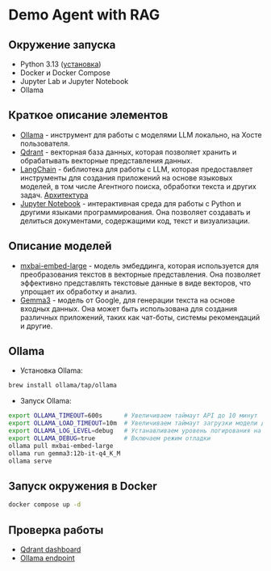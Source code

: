 # Demo Agent with RAG

## Окружение запуска

* Python 3.13 ([установка](python.md))
* Docker и Docker Compose
* Jupyter Lab и Jupyter Notebook
* Ollama

## Краткое описание элементов

* [Ollama](https://ollama.com/) - инструмент для работы с моделями LLM локально, на Хосте пользователя.
* [Qdrant](https://qdrant.tech/) - векторная база данных, которая позволяет хранить и обрабатывать векторные представления данных.
* [LangChain](https://python.langchain.com/docs/introduction/) - библиотека для работы с LLM, которая предоставляет инструменты для создания приложений на основе языковых моделей, в том числе Агентного поиска, обработки текста и других задач. [Архитектура](https://github.com/langchain-ai/rag-from-scratch)
* [Jupyter Notebook](https://jupyter.org/) - интерактивная среда для работы с Python и другими языками программирования. Она позволяет создавать и делиться документами, содержащими код, текст и визуализации.

## Описание моделей

* [mxbai-embed-large](https://huggingface.co/mixedbread-ai/mxbai-embed-large-v1) - модель эмбеддинга, которая используется для преобразования текстов в векторные представления. Она позволяет эффективно представлять текстовые данные в виде векторов, что упрощает их обработку и анализ.
* [Gemma3](https://huggingface.co/google/gemma-3-12b-it) - модель от Google, для генерации текста на основе входных данных. Она может быть использована для создания различных приложений, таких как чат-боты, системы рекомендаций и другие.

## Ollama

- Установка Ollama:

```bash
brew install ollama/tap/ollama
```

- Запуск Ollama:

```bash
export OLLAMA_TIMEOUT=600s      # Увеличиваем таймаут API до 10 минут
export OLLAMA_LOAD_TIMEOUT=10m  # Увеличиваем таймаут загрузки модели до 10 минут
export OLLAMA_LOG_LEVEL=debug   # Устанавливаем уровень логирования на debug, если необходимо.
export OLLAMA_DEBUG=true        # Включаем режим отладки
ollama pull mxbai-embed-large
ollama run gemma3:12b-it-q4_K_M
ollama serve
```

## Запуск окружения в Docker

```bash
docker compose up -d 
```

## Проверка работы

- [Qdrant dashboard](http://localhost:6333/dashboard)
- [Ollama endpoint](http://localhost:11434)
